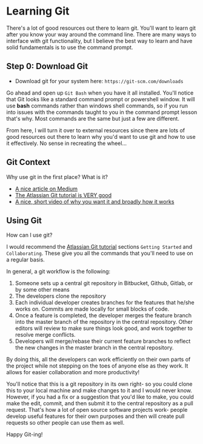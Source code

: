 # __Learning Git__
There's a lot of good resources out there to learn git. You'll want to learn git after you know your way around the command line. There are many ways to interface with git functionality, but I believe the best way to learn and have solid fundamentals is to use the command prompt.

## Step 0: Download Git
* Download git for your system here: `https://git-scm.com/downloads`

Go ahead and open up `Git Bash` when you have it all installed. You'll notice that Git looks like a standard command prompt or powershell window. It will use __bash__ commands rather than windows shell commands, so if you run into issues with the commands taught to you in the command prompt lesson that's why. Most commands are the same but just a few are different.

From here, I will turn it over to external resources since there are lots of good resources out there to learn why you'd want to use git and how to use it effectively. No sense in recreating the wheel...

## Git Context
Why use git in the first place? What is it?

* [A nice article on Medium](https://medium.com/swlh/git-as-the-newbies-learning-steroid-963a2146220b)
* [The Atlassian Git tutorial is VERY good](https://www.atlassian.com/git/tutorials/what-is-version-control)
* [A nice, short video of why you want it and broadly how it works](https://www.youtube.com/watch?v=DqtZUvmPmo4)

## Using Git
How can I use git?

I would recommend the [Atlassian Git tutorial](https://www.atlassian.com/git/tutorials/setting-up-a-repository) sections `Getting Started` and `Collaborating`. These give you all the commands that you'll need to use on a regular basis.

In general, a git workflow is the following:
  1. Someone sets up a central git repository in Bitbucket, Github, Gitlab, or by some other means
  2. The developers clone the repository
  3. Each individual developer creates branches for the features that he/she works on. Commits are made locally for small blocks of code.
  4. Once a feature is completed, the developer merges the feature branch into the master branch of the repository in the central repository. Other editors will review to make sure things look good, and work together to resolve merge conflicts.
  5. Developers will merge/rebase their current feature branches to reflect the new changes in the master branch in the central repository.

By doing this, all the developers can work efficiently on their own parts of the project while not stepping on the toes of anyone else as they work. It allows for easier collaboration and more productivity!

You'll notice that this is a git repository in its own right- so you could clone this to your local machine and make changes to it and I would never know. However, if you had a fix or a suggestion that you'd like to make, you could make the edit, commit, and then submit it to the central repository as a pull request. That's how a lot of open source software projects work- people develop useful features for their own purposes and then will create pull requests so other people can use them as well.

Happy Git-ing!
